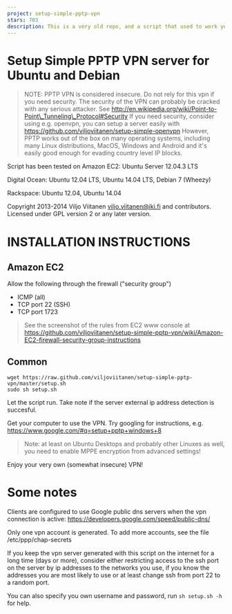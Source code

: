 ```yaml
---
project: setup-simple-pptp-vpn
stars: 703
description: This is a very old repo, and a script that used to work years ago. Please find a newer vpn setup.
---
```


Setup Simple PPTP VPN server for Ubuntu and Debian
==================================================

> NOTE: PPTP VPN is considered insecure. Do not rely for this vpn if you need security. The security of the VPN can probably be cracked with any serious attacker. See http://en.wikipedia.org/wiki/Point-to-Point\_Tunneling\_Protocol#Security If you need security, consider using e.g. openvpn, you can setup a server easily with https://github.com/viljoviitanen/setup-simple-openvpn However, PPTP works out of the box on many operating systems, including many Linux distributions, MacOS, Windows and Android and it's easily good enough for evading country level IP blocks.

Script has been tested on Amazon EC2: Ubuntu Server 12.04.3 LTS

Digital Ocean: Ubuntu 12.04 LTS, Ubuntu 14.04 LTS, Debian 7 (Wheezy)

Rackspace: Ubuntu 12.04, Ubuntu 14.04

Copyright 2013-2014 Viljo Viitanen viljo.viitanen@iki.fi and contributors. Licensed under GPL version 2 or any later version.

INSTALLATION INSTRUCTIONS
=========================

Amazon EC2
----------

Allow the following through the firewall ("security group")

-   ICMP (all)
-   TCP port 22 (SSH)
-   TCP port 1723

> See the screenshot of the rules from EC2 www console at https://github.com/viljoviitanen/setup-simple-pptp-vpn/wiki/Amazon-EC2-firewall-security-group-instructions

Common
------

```
wget https://raw.github.com/viljoviitanen/setup-simple-pptp-vpn/master/setup.sh
sudo sh setup.sh
```

Let the script run. Take note if the server external ip address detection is succesful.

Get your computer to use the VPN. Try googling for instructions, e.g. https://www.google.com/#q=setup+pptp+windows+8

> Note: at least on Ubuntu Desktops and probably other Linuxes as well, you need to enable MPPE encryption from advanced settings!

Enjoy your very own (somewhat insecure) VPN!

Some notes
==========

Clients are configured to use Google public dns servers when the vpn connection is active: https://developers.google.com/speed/public-dns/

Only one vpn account is generated. To add more accounts, see the file /etc/ppp/chap-secrets

If you keep the vpn server generated with this script on the internet for a long time (days or more), consider either restricting access to the ssh port on the server by ip addresses to the networks you use, if you know the addresses you are most likely to use or at least change ssh from port 22 to a random port.

You can also specify you own username and password, run `sh setup.sh -h` for help.
